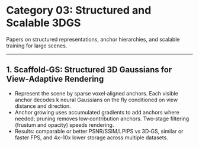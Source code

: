 # Category 03: Structured and Scalable 3DGS

Papers on structured representations, anchor hierarchies, and scalable training for large scenes.

---

## 1. Scaffold‑GS: Structured 3D Gaussians for View‑Adaptive Rendering
- Represent the scene by sparse voxel‑aligned anchors. Each visible anchor decodes k neural Gaussians on the fly conditioned on view distance and direction.
- Anchor growing uses accumulated gradients to add anchors where needed; pruning removes low‑contribution anchors. Two‑stage filtering (frustum and opacity) speeds rendering.
- Results: comparable or better PSNR/SSIM/LPIPS vs 3D‑GS, similar or faster FPS, and 4x–10x lower storage across multiple datasets.
